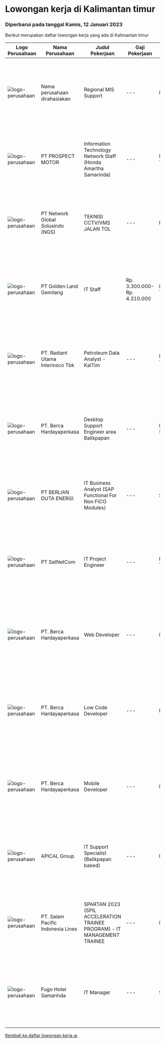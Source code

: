 
  # Lowongan kerja di Kalimantan timur

  ### Diperbarui pada tanggal Kamis, 12 Januari 2023

  Berikut merupakan daftar lowongan kerja yang ada di Kalimantan timur

  |Logo Perusahaan | Nama Perusahaan | Judul Pekerjaan | Gaji Pekerjaan | Lokasi | Deskripsi | Tanggal diunggah | Pranala |
  | -------------- | --------------- | --------------- | --------- | --------- | -------------- | ------- | ----------- |
  |![logo-perusahaan](https://i.ibb.co/sqvTCh9/112815900-stock-vector-no-image-available-icon-flat-vector.webp)|Nama perusahaan dirahasiakan|Regional MIS Support|---|Kutai Barat|Job Description:  Provides customer support services to internal and external customers. Applies working knowledge of day to day operating environment...|Selasa, 10 Januari 2023|https://www.jobstreet.co.id/id/job/regional-mis-support-4177007?token=0~f73227af-7317-4e44-b8fb-ff70a38dd90d&sectionRank=1&jobId=jobstreet-id-job-4177007|
|![logo-perusahaan](https://image-service-cdn.seek.com.au/904fdf047637a32722a09f0099cc0e906ab35f75/ee4dce1061f3f616224767ad58cb2fc751b8d2dc)|PT PROSPECT MOTOR|Information Technology Network Staff (Honda Amartha Samarinda)|---|Kalimantan Timur|Memperbaiki jaringan komputer yang bermasalah Memperbaiki sistem yang bermasalah ketika user menggunakannya. Melakukan update setiap kali versi...|Rabu, 11 Januari 2023|https://www.jobstreet.co.id/id/job/information-technology-network-staff-honda-amartha-samarinda-4178844?token=0~f73227af-7317-4e44-b8fb-ff70a38dd90d&sectionRank=2&jobId=jobstreet-id-job-4178844|
|![logo-perusahaan](https://image-service-cdn.seek.com.au/f39a12495b5be950a6be751ddb5de52f8899e6ef/ee4dce1061f3f616224767ad58cb2fc751b8d2dc)|PT Network Global Solusindo (NGS)|TEKNISI CCTV/VMS JALAN TOL|---|Depok|Kualifikasi : Maksimal usia 27 tahun Pendidikan minimal SMK jurusan Teknik Komputer dan Jaringan (TKJ) Berpengalaman minimal 1 tahun di bidang...|Selasa, 10 Januari 2023|https://www.jobstreet.co.id/id/job/teknisi-cctv-vms-jalan-tol-4176106?token=0~f73227af-7317-4e44-b8fb-ff70a38dd90d&sectionRank=3&jobId=jobstreet-id-job-4176106|
|![logo-perusahaan](https://image-service-cdn.seek.com.au/cff6b0a0524f96974c7fd6cc5120d9e520eece3b/ee4dce1061f3f616224767ad58cb2fc751b8d2dc)|PT Golden Land Gemilang|IT Staff|Rp. 3.300.000-Rp. 4.310.000|Kutai Timur|KUALIFIKASI Usia Maks 35 Tahun. Menguasai sytem Windows, Mac, Linux dan Ms Office. Mempunyai inisiatif, kreatifitas dan efektifitas dalam pekerjaan....|Sabtu, 07 Januari 2023|https://www.jobstreet.co.id/id/job/it-staff-4161132?token=0~f73227af-7317-4e44-b8fb-ff70a38dd90d&sectionRank=4&jobId=jobstreet-id-job-4161132|
|![logo-perusahaan](https://image-service-cdn.seek.com.au/ba14db9856771197143ee8926bc559d89127e04e/ee4dce1061f3f616224767ad58cb2fc751b8d2dc)|PT. Radiant Utama Interinsco Tbk|Petroleum Data Analyst - KalTim|---|Kalimantan Timur|Petroleum Data Analyst - KalTim• S1 IT / Teknik yang setara• Pengalaman 1-3 tahun sebagai Data Analyst / Data Scientist• Pengalaman dengan Oracle dan...|Selasa, 10 Januari 2023|https://www.jobstreet.co.id/id/job/petroleum-data-analyst-kaltim-4176544?token=0~f73227af-7317-4e44-b8fb-ff70a38dd90d&sectionRank=5&jobId=jobstreet-id-job-4176544|
|![logo-perusahaan](https://image-service-cdn.seek.com.au/6a76252207cfed561e664c874d4631f4aefd8409/ee4dce1061f3f616224767ad58cb2fc751b8d2dc)|PT. Berca Hardayaperkasa|Desktop Support Engineer area Balikpapan|---|Kalimantan Selatan|Responsibilities : Analyzing, diagnosing, and installation to several areas including desktop hardware, operating systems, application software and...|Rabu, 04 Januari 2023|https://www.jobstreet.co.id/id/job/desktop-support-engineer-area-balikpapan-4167522?token=0~f73227af-7317-4e44-b8fb-ff70a38dd90d&sectionRank=6&jobId=jobstreet-id-job-4167522|
|![logo-perusahaan](https://image-service-cdn.seek.com.au/2e9d8eec228a09d6b5a43d3372b652e902042d53/ee4dce1061f3f616224767ad58cb2fc751b8d2dc)|PT BERLIAN DUTA ENERGI|IT Business Analyst (SAP Functional For Non FICO Modules)|---|Samarinda|Job Descriptions : Support non FICO modules. As a facilitator between systems and users, that can design and develop systems to be more effective and...|Sabtu, 31 Desember 2022|https://www.jobstreet.co.id/id/job/it-business-analyst-sap-functional-for-non-fico-modules-4147395?token=0~f73227af-7317-4e44-b8fb-ff70a38dd90d&sectionRank=7&jobId=jobstreet-id-job-4147395|
|![logo-perusahaan](https://image-service-cdn.seek.com.au/6108f58b8d52b8e5523830ee4b11d6074377e515/ee4dce1061f3f616224767ad58cb2fc751b8d2dc)|PT SatNetCom|IT Project Engineer|---|Kalimantan Timur|Skills: Good Knowledge about IT System Good Knowledge of wire/wireless computer networking Good Knowledge about Electronic and Electrical System Good...|Kamis, 29 Desember 2022|https://www.jobstreet.co.id/id/job/it-project-engineer-4150094?token=0~f73227af-7317-4e44-b8fb-ff70a38dd90d&sectionRank=8&jobId=jobstreet-id-job-4150094|
|![logo-perusahaan](https://image-service-cdn.seek.com.au/6a76252207cfed561e664c874d4631f4aefd8409/ee4dce1061f3f616224767ad58cb2fc751b8d2dc)|PT. Berca Hardayaperkasa|Web Developer|---|Balikpapan|Deskripsi Pekerjaan: Membangun sistem/perangkat lunak sesuai dengan kebutuhan Pengembangan UI/UX lebih lanjut sesuai dengan kebutuhan sistem termasuk...|Sabtu, 31 Desember 2022|https://www.jobstreet.co.id/id/job/web-developer-4147504?token=0~f73227af-7317-4e44-b8fb-ff70a38dd90d&sectionRank=9&jobId=jobstreet-id-job-4147504|
|![logo-perusahaan](https://image-service-cdn.seek.com.au/6a76252207cfed561e664c874d4631f4aefd8409/ee4dce1061f3f616224767ad58cb2fc751b8d2dc)|PT. Berca Hardayaperkasa|Low Code Developer|---|Balikpapan|Deskripsi Pekerjaan: Membangun sistem/perangkat lunak sesuai dengan kebutuhan Pengembangan UI/UX lebih lanjut sesuai dengan kebutuhan sistem termasuk...|Sabtu, 31 Desember 2022|https://www.jobstreet.co.id/id/job/low-code-developer-4147525?token=0~f73227af-7317-4e44-b8fb-ff70a38dd90d&sectionRank=10&jobId=jobstreet-id-job-4147525|
|![logo-perusahaan](https://image-service-cdn.seek.com.au/6a76252207cfed561e664c874d4631f4aefd8409/ee4dce1061f3f616224767ad58cb2fc751b8d2dc)|PT. Berca Hardayaperkasa|Mobile Developer|---|Balikpapan|Deskripsi Pekerjaan: Membangun sistem/perangkat lunak sesuai dengan kebutuhan Pengembangan UI/UX lebih lanjut sesuai dengan kebutuhan sistem termasuk...|Sabtu, 31 Desember 2022|https://www.jobstreet.co.id/id/job/mobile-developer-4147220?token=0~f73227af-7317-4e44-b8fb-ff70a38dd90d&sectionRank=11&jobId=jobstreet-id-job-4147220|
|![logo-perusahaan](https://image-service-cdn.seek.com.au/e69f75b57e24a78176feff907c1a3633341537fd/ee4dce1061f3f616224767ad58cb2fc751b8d2dc)|APICAL Group|IT Support Specialist (Balikpapan based)|---|Balikpapan|You are on a journey to join an exciting Company and be part of our success story to improve lives by developing resources sustainably. Here we offer...|Kamis, 22 Desember 2022|https://www.jobstreet.co.id/id/job/it-support-specialist-balikpapan-based-4153044?token=0~f73227af-7317-4e44-b8fb-ff70a38dd90d&sectionRank=12&jobId=jobstreet-id-job-4153044|
|![logo-perusahaan](https://image-service-cdn.seek.com.au/5540e9b59290cebacfff7858722d5ede593231d9/ee4dce1061f3f616224767ad58cb2fc751b8d2dc)|PT. Salam Pacific Indonesia Lines|SPARTAN 2023 (SPIL ACCELERATION TRAINEE PROGRAM) - IT MANAGEMENT TRAINEE|---|Pontianak|Calling for high achiever fresh graduates to join our trainee program. Enhance yourself by learning in the real world working environment. In this...|Sabtu, 17 Desember 2022|https://www.jobstreet.co.id/id/job/spartan-2023-spil-acceleration-trainee-program-it-management-trainee-4147984?token=0~f73227af-7317-4e44-b8fb-ff70a38dd90d&sectionRank=13&jobId=jobstreet-id-job-4147984|
|![logo-perusahaan](https://i.ibb.co/sqvTCh9/112815900-stock-vector-no-image-available-icon-flat-vector.webp)|Fugo Hotel Samarinda|IT Manager|---|Samarinda|Job Descriptions Responsible for developing and improving information and technology systems within a company. Responsible for all processes related...|Kamis, 15 Desember 2022|https://www.jobstreet.co.id/id/job/it-manager-4146127?token=0~f73227af-7317-4e44-b8fb-ff70a38dd90d&sectionRank=14&jobId=jobstreet-id-job-4146127|


  [Kembali ke daftar lowongan kerja 🔙](../README.md#daftar-lowongan-kerja)
  